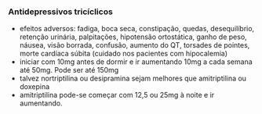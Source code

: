 ### **Antidepressivos tricíclicos**


- efeitos adversos: fadiga, boca seca, constipação, quedas, desequilíbrio, retenção urinária, palpitações, hipotensão ortostática, ganho de peso, náusea, visão borrada, confusão, aumento do QT, torsades de pointes, morte cardíaca súbita (cuidado nos pacientes com hipocalemia)  
- iniciar com 10mg antes de dormir e ir aumentando 10mg a cada semana até 50mg. Pode ser até 150mg  
- talvez nortriptilina ou desipramina sejam melhores que amitriptilina ou doxepina  
- amitriptilina pode-se começar com 12,5 ou 25mg à noite e ir aumentando.

